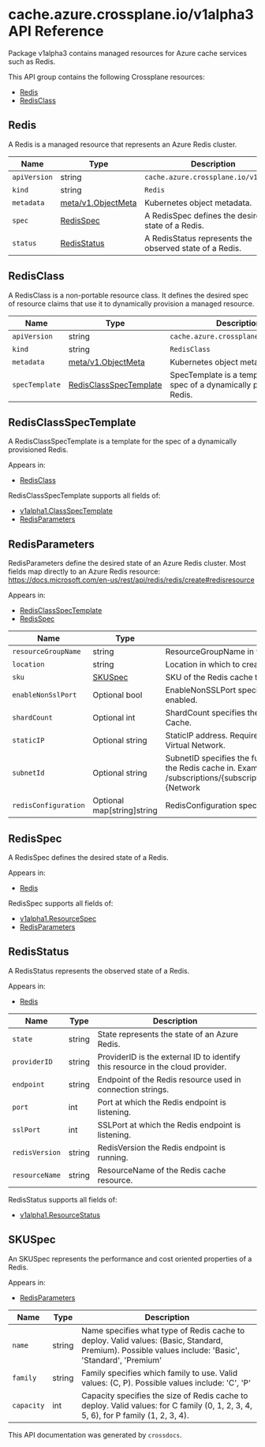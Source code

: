 # cache.azure.crossplane.io/v1alpha3 API Reference

Package v1alpha3 contains managed resources for Azure cache services such as Redis.

This API group contains the following Crossplane resources:

* [Redis](#Redis)
* [RedisClass](#RedisClass)

## Redis

A Redis is a managed resource that represents an Azure Redis cluster.


Name | Type | Description
-----|------|------------
`apiVersion` | string | `cache.azure.crossplane.io/v1alpha3`
`kind` | string | `Redis`
`metadata` | [meta/v1.ObjectMeta](https://kubernetes.io/docs/reference/generated/kubernetes-api/v1.15/#objectmeta-v1-meta) | Kubernetes object metadata.
`spec` | [RedisSpec](#RedisSpec) | A RedisSpec defines the desired state of a Redis.
`status` | [RedisStatus](#RedisStatus) | A RedisStatus represents the observed state of a Redis.



## RedisClass

A RedisClass is a non-portable resource class. It defines the desired spec of resource claims that use it to dynamically provision a managed resource.


Name | Type | Description
-----|------|------------
`apiVersion` | string | `cache.azure.crossplane.io/v1alpha3`
`kind` | string | `RedisClass`
`metadata` | [meta/v1.ObjectMeta](https://kubernetes.io/docs/reference/generated/kubernetes-api/v1.15/#objectmeta-v1-meta) | Kubernetes object metadata.
`specTemplate` | [RedisClassSpecTemplate](#RedisClassSpecTemplate) | SpecTemplate is a template for the spec of a dynamically provisioned Redis.



## RedisClassSpecTemplate

A RedisClassSpecTemplate is a template for the spec of a dynamically provisioned Redis.

Appears in:

* [RedisClass](#RedisClass)




RedisClassSpecTemplate supports all fields of:

* [v1alpha1.ClassSpecTemplate](../crossplane-runtime/core-crossplane-io-v1alpha1.md#classspectemplate)
* [RedisParameters](#RedisParameters)


## RedisParameters

RedisParameters define the desired state of an Azure Redis cluster. Most fields map directly to an Azure Redis resource: https://docs.microsoft.com/en-us/rest/api/redis/redis/create#redisresource

Appears in:

* [RedisClassSpecTemplate](#RedisClassSpecTemplate)
* [RedisSpec](#RedisSpec)


Name | Type | Description
-----|------|------------
`resourceGroupName` | string | ResourceGroupName in which to create this resource.
`location` | string | Location in which to create this resource.
`sku` | [SKUSpec](#SKUSpec) | SKU of the Redis cache to deploy.
`enableNonSslPort` | Optional bool | EnableNonSSLPort specifies whether the non-ssl Redis server port (6379) is enabled.
`shardCount` | Optional int | ShardCount specifies the number of shards to be created on a Premium Cluster Cache.
`staticIP` | Optional string | StaticIP address. Required when deploying a Redis cache inside an existing Azure Virtual Network.
`subnetId` | Optional string | SubnetID specifies the full resource ID of a subnet in a virtual network to deploy the Redis cache in. Example format: /subscriptions/{subscriptionId}/resourceGroups/{resourceGroupName}/Microsoft.{Network|ClassicNetwork}/VirtualNetworks/vnet1/subnets/subnet1
`redisConfiguration` | Optional map[string]string | RedisConfiguration specifies Redis Settings.



## RedisSpec

A RedisSpec defines the desired state of a Redis.

Appears in:

* [Redis](#Redis)




RedisSpec supports all fields of:

* [v1alpha1.ResourceSpec](../crossplane-runtime/core-crossplane-io-v1alpha1.md#resourcespec)
* [RedisParameters](#RedisParameters)


## RedisStatus

A RedisStatus represents the observed state of a Redis.

Appears in:

* [Redis](#Redis)


Name | Type | Description
-----|------|------------
`state` | string | State represents the state of an Azure Redis.
`providerID` | string | ProviderID is the external ID to identify this resource in the cloud provider.
`endpoint` | string | Endpoint of the Redis resource used in connection strings.
`port` | int | Port at which the Redis endpoint is listening.
`sslPort` | int | SSLPort at which the Redis endpoint is listening.
`redisVersion` | string | RedisVersion the Redis endpoint is running.
`resourceName` | string | ResourceName of the Redis cache resource.


RedisStatus supports all fields of:

* [v1alpha1.ResourceStatus](../crossplane-runtime/core-crossplane-io-v1alpha1.md#resourcestatus)


## SKUSpec

An SKUSpec represents the performance and cost oriented properties of a Redis.

Appears in:

* [RedisParameters](#RedisParameters)


Name | Type | Description
-----|------|------------
`name` | string | Name specifies what type of Redis cache to deploy. Valid values: (Basic, Standard, Premium). Possible values include: &#39;Basic&#39;, &#39;Standard&#39;, &#39;Premium&#39;
`family` | string | Family specifies which family to use. Valid values: (C, P). Possible values include: &#39;C&#39;, &#39;P&#39;
`capacity` | int | Capacity specifies the size of Redis cache to deploy. Valid values: for C family (0, 1, 2, 3, 4, 5, 6), for P family (1, 2, 3, 4).



This API documentation was generated by `crossdocs`.